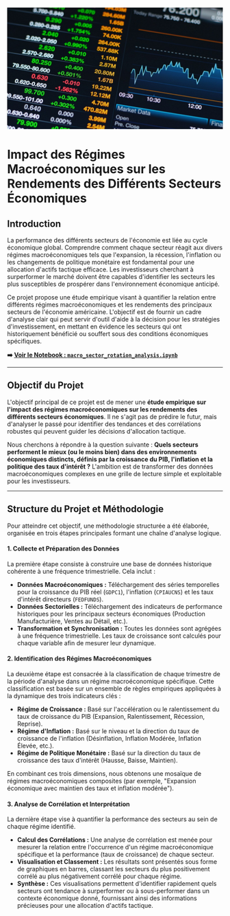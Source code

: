 ![Image de couverture du projet](images/image_couverture.png)

# Impact des Régimes Macroéconomiques sur les Rendements des Différents Secteurs Économiques

## Introduction

La performance des différents secteurs de l'économie est liée au cycle économique global. Comprendre comment chaque secteur réagit aux divers régimes macroéconomiques tels que l'expansion, la récession, l'inflation ou les changements de politique monétaire est fondamental pour une allocation d'actifs tactique efficace. Les investisseurs cherchant à surperformer le marché doivent être capables d'identifier les secteurs les plus susceptibles de prospérer dans l'environnement économique anticipé.

Ce projet propose une étude empirique visant à quantifier la relation entre différents régimes macroéconomiques et les rendements des principaux secteurs de l'économie américaine. L'objectif est de fournir un cadre d'analyse clair qui peut servir d'outil d'aide à la décision pour les stratégies d'investissement, en mettant en évidence les secteurs qui ont historiquement bénéficié ou souffert sous des conditions économiques spécifiques.

**➡️ [Voir le Notebook : `macro_sector_rotation_analysis.ipynb`](./macro_sector_rotation_analysis.ipynb)**

---

## Objectif du Projet

L'objectif principal de ce projet est de mener une **étude empirique sur l'impact des régimes macroéconomiques sur les rendements des différents secteurs économiques**. Il ne s'agit pas de prédire le futur, mais d'analyser le passé pour identifier des tendances et des corrélations robustes qui peuvent guider les décisions d'allocation tactique.

Nous cherchons à répondre à la question suivante : **Quels secteurs performent le mieux (ou le moins bien) dans des environnements économiques distincts, définis par la croissance du PIB, l'inflation et la politique des taux d'intérêt ?** L'ambition est de transformer des données macroéconomiques complexes en une grille de lecture simple et exploitable pour les investisseurs.

---

## Structure du Projet et Méthodologie

Pour atteindre cet objectif, une méthodologie structurée a été élaborée, organisée en trois étapes principales formant une chaîne d'analyse logique.

#### 1. Collecte et Préparation des Données
La première étape consiste à construire une base de données historique cohérente à une fréquence trimestrielle. Cela inclut :
-   **Données Macroéconomiques :** Téléchargement des séries temporelles pour la croissance du PIB réel (`GDPC1`), l'inflation (`CPIAUCNS`) et les taux d'intérêt directeurs (`FEDFUNDS`).
-   **Données Sectorielles :** Téléchargement des indicateurs de performance historiques pour les principaux secteurs économiques (Production Manufacturière, Ventes au Détail, etc.).
-   **Transformation et Synchronisation :** Toutes les données sont agrégées à une fréquence trimestrielle. Les taux de croissance sont calculés pour chaque variable afin de mesurer leur dynamique.

#### 2. Identification des Régimes Macroéconomiques
La deuxième étape est consacrée à la classification de chaque trimestre de la période d'analyse dans un régime macroéconomique spécifique. Cette classification est basée sur un ensemble de règles empiriques appliquées à la dynamique des trois indicateurs clés :
-   **Régime de Croissance :** Basé sur l'accélération ou le ralentissement du taux de croissance du PIB (Expansion, Ralentissement, Récession, Reprise).
-   **Régime d'Inflation :** Basé sur le niveau et la direction du taux de croissance de l'inflation (Désinflation, Inflation Modérée, Inflation Élevée, etc.).
-   **Régime de Politique Monétaire :** Basé sur la direction du taux de croissance des taux d'intérêt (Hausse, Baisse, Maintien).

En combinant ces trois dimensions, nous obtenons une mosaïque de régimes macroéconomiques composites (par exemple, "Expansion économique avec maintien des taux et inflation modérée").

#### 3. Analyse de Corrélation et Interprétation
La dernière étape vise à quantifier la performance des secteurs au sein de chaque régime identifié.
-   **Calcul des Corrélations :** Une analyse de corrélation est menée pour mesurer la relation entre l'occurrence d'un régime macroéconomique spécifique et la performance (taux de croissance) de chaque secteur.
-   **Visualisation et Classement :** Les résultats sont présentés sous forme de graphiques en barres, classant les secteurs du plus positivement corrélé au plus négativement corrélé pour chaque régime.
-   **Synthèse :** Ces visualisations permettent d'identifier rapidement quels secteurs ont tendance à surperformer ou à sous-performer dans un contexte économique donné, fournissant ainsi des informations précieuses pour une allocation d'actifs tactique.